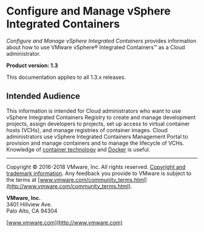 # Configure and Manage vSphere Integrated Containers

*Configure and Manage vSphere Integrated Containers* provides information about how to use VMware vSphere&reg; Integrated Containers&trade; as a Cloud administrator.

**Product version: 1.3**

This documentation applies to all 1.3.x releases.

## Intended Audience

This information is intended for Cloud administrators who want to use vSphere Integrated Containers Registry to create and manage development projects, assign developers to projects, set up access to virtual container hosts (VCHs), and manage registries of container images. Cloud administrators use vSphere Integrated Containers Management Portal to provision and manage containers and to manage the lifecycle of VCHs. Knowledge of [container technology](https://en.wikipedia.org/wiki/Operating-system-level_virtualization) and [Docker](https://docs.docker.com/) is useful.

----------

Copyright &copy; 2016-2018 VMware, Inc. All rights reserved. [Copyright and trademark information](http://pubs.vmware.com/copyright-trademark.html). Any feedback you provide to VMware is subject to the terms at [www.vmware.com/community_terms.html](http://www.vmware.com/community_terms.html).

**VMware, Inc.**<br>
3401 Hillview Ave.<br>
Palo Alto, CA 94304

[www.vmware.com](http://www.vmware.com)